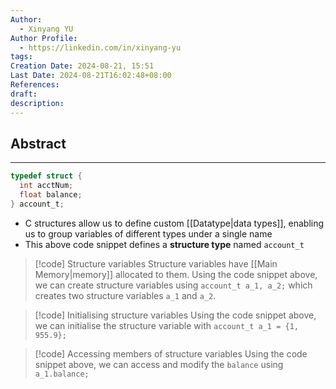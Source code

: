 ```yaml
---
Author:
  - Xinyang YU
Author Profile:
  - https://linkedin.com/in/xinyang-yu
tags: 
Creation Date: 2024-08-21, 15:51
Last Date: 2024-08-21T16:02:48+08:00
References: 
draft: 
description: 
---
```

## Abstract
---
```c
typedef struct {
  int acctNum;
  float balance;
} account_t;
```

- C structures allow us to define custom [[Datatype|data types]], enabling us to group variables of different types under a single name
- This above code snippet defines a **structure type** named `account_t`

>[!code] Structure variables
> Structure variables have [[Main Memory|memory]] allocated to them. Using the code snippet above, we can create structure variables using `account_t a_1, a_2;` which creates two structure variables `a_1` and `a_2`.

>[!code] Initialising structure variables
> Using the code snippet above, we can initialise the structure variable with `account_t a_1 = {1, 955.9};`

>[!code] Accessing members of structure variables
> Using the code snippet above, we can access and modify the `balance` using `a_1.balance;`